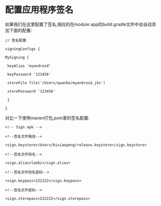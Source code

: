 # 配置应用程序签名

如果我们在这里配置了签名,相应的在module app的build.gradle文件中会自动添加下面的配置:

```
// 签名配置

signingConfigs {

MySigning {

 keyAlias 'myandroid'

 keyPassword '123456'

 storeFile file('/Users/quanke/myandroid.jks')

 storePassword '123456'

 }

}

```

对比一下使用maven打包,pom里的签名配置:

```
<!-- Sign apk -->

<!--签名文件路径-->

<sign.keystore>/Users/bixiaopeng/release.keystore</sign.keystore>

<!--签名文件别名-->

<sign.alias>laobi</sign.alias>

<!--签名文件别名密码-->

<sign.keypass>222222</sign.keypass>

<!--签名文件密码-->

<sign.storepass>222222</sign.storepass>

```